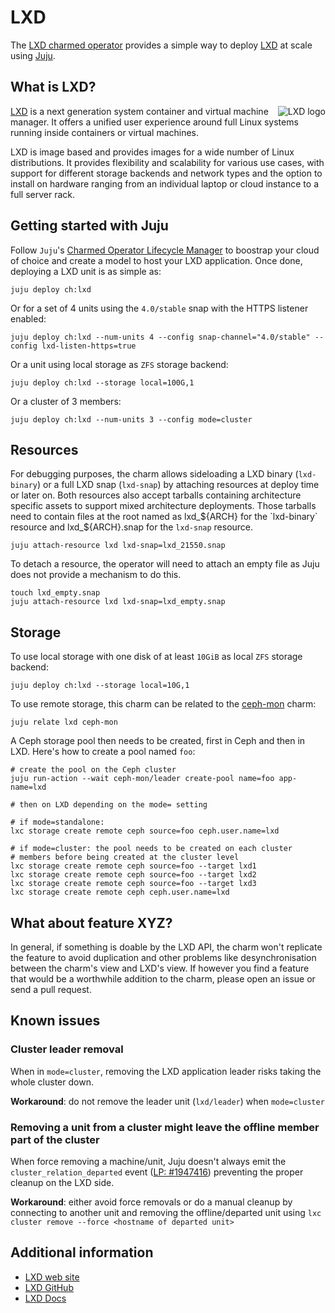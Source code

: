 # LXD

The [LXD charmed operator](https://github.com/canonical/charm-lxd) provides a simple way to deploy [LXD](https://ubuntu.com/lxd) at scale using [Juju](https://jaas.ai/).

## What is LXD?

<img align="right" alt="LXD logo" src="https://documentation.ubuntu.com/lxd/en/latest/_static/tag.png">

[LXD](https://linuxcontainers.org/lxd/introduction/) is a next generation system container and virtual machine manager. It offers a unified user experience around full Linux systems running inside containers or virtual machines.

LXD is image based and provides images for a wide number of Linux distributions. It provides flexibility and scalability for various use cases, with support for different storage backends and network types and the option to install on hardware ranging from an individual laptop or cloud instance to a full server rack.

## Getting started with Juju

Follow `Juju`'s [Charmed Operator Lifecycle Manager](https://juju.is/docs/olm) to boostrap your cloud of choice and create a model to host your LXD application. Once done, deploying a LXD unit is as simple as:

```shell
juju deploy ch:lxd
```

Or for a set of 4 units using the `4.0/stable` snap with the HTTPS listener enabled:

```shell
juju deploy ch:lxd --num-units 4 --config snap-channel="4.0/stable" --config lxd-listen-https=true
```

Or a unit using local storage as `ZFS` storage backend:

```shell
juju deploy ch:lxd --storage local=100G,1
```

Or a cluster of 3 members:

```shell
juju deploy ch:lxd --num-units 3 --config mode=cluster
```

## Resources

For debugging purposes, the charm allows sideloading a LXD binary (`lxd-binary`) or a full LXD snap (`lxd-snap`) by attaching resources at deploy time or later on. Both resources also accept tarballs containing architecture specific assets to support mixed architecture deployments. Those tarballs need to contain files at the root named as lxd_${ARCH} for the `lxd-binary` resource and lxd_${ARCH}.snap for the `lxd-snap` resource.

```shell
juju attach-resource lxd lxd-snap=lxd_21550.snap
```

To detach a resource, the operator will need to attach an empty file as Juju does not provide a mechanism to do this.

```shell
touch lxd_empty.snap
juju attach-resource lxd lxd-snap=lxd_empty.snap
```

## Storage

To use local storage with one disk of at least `10GiB` as local `ZFS` storage backend:

```shell
juju deploy ch:lxd --storage local=10G,1
```

To use remote storage, this charm can be related to the [ceph-mon](https://charmhub.io/ceph-mon) charm:

```shell
juju relate lxd ceph-mon
```

A Ceph storage pool then needs to be created, first in Ceph and then in LXD. Here's how to create a pool named `foo`:

```shell
# create the pool on the Ceph cluster
juju run-action --wait ceph-mon/leader create-pool name=foo app-name=lxd

# then on LXD depending on the mode= setting

# if mode=standalone:
lxc storage create remote ceph source=foo ceph.user.name=lxd

# if mode=cluster: the pool needs to be created on each cluster
# members before being created at the cluster level
lxc storage create remote ceph source=foo --target lxd1
lxc storage create remote ceph source=foo --target lxd2
lxc storage create remote ceph source=foo --target lxd3
lxc storage create remote ceph ceph.user.name=lxd
```

## What about feature XYZ?

In general, if something is doable by the LXD API, the charm won't replicate the feature to avoid duplication and other problems like desynchronisation between the charm's view and LXD's view. If however you find a feature that would be a worthwhile addition to the charm, please open an issue or send a pull request.

## Known issues

### Cluster leader removal

When in `mode=cluster`, removing the LXD application leader risks taking the whole cluster down.

**Workaround**: do not remove the leader unit (`lxd/leader`) when `mode=cluster`

### Removing a unit from a cluster might leave the offline member part of the cluster

When force removing a machine/unit, Juju doesn't always emit the `cluster_relation_departed` event ([LP: #1947416](https://bugs.launchpad.net/bugs/1947416)) preventing the proper cleanup on the LXD side.

**Workaround**: either avoid force removals or do a manual cleanup by connecting to another unit and removing the offline/departed unit using `lxc cluster remove --force <hostname of departed unit>`

## Additional information

- [LXD web site](https://ubuntu.com/lxd)
- [LXD GitHub](https://github.com/canonical/lxd/)
- [LXD Docs](https://documentation.ubuntu.com/lxd/en/latest/)
